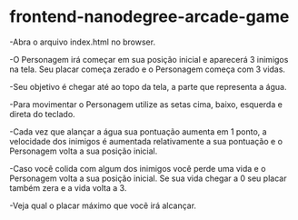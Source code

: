 frontend-nanodegree-arcade-game
===============================

-Abra o arquivo index.html no browser.

-O Personagem irá começar em sua posição inicial e aparecerá 3 inimigos na tela.
 Seu placar começa zerado e o Personagem começa com 3 vidas.

-Seu objetivo é chegar até ao topo da tela, a parte que representa a água.

-Para movimentar o Personagem utilize as setas cima, baixo, esquerda e direta
 do teclado.

-Cada vez que alançar a água sua  pontuação aumenta em 1 ponto, a velocidade
 dos inimigos é aumentada relativamente a sua pontuação e o Personagem volta a
 sua posição inicial.

-Caso você colida com algum dos inimigos você perde uma vida e o Personagem
 volta a sua posição inicial. Se sua vida chegar a 0 seu placar também zera e
 a vida volta a 3.

-Veja qual o placar máximo que vocẽ irá alcançar.
